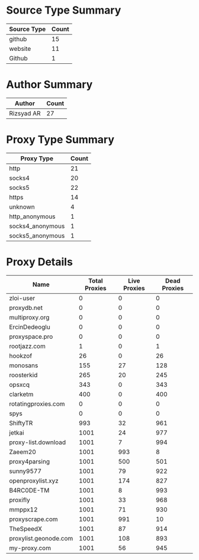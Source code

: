 # Source Type Summary

| Source Type | Count |
|-------------|-------|
| github | 15 |
| website | 11 |
| Github | 1 |


# Author Summary

| Author | Count |
|--------|-------|
| Rizsyad AR | 27 |


# Proxy Type Summary

| Proxy Type | Count |
|------------|-------|
| http | 21 |
| socks4 | 20 |
| socks5 | 22 |
| https | 14 |
| unknown | 4 |
| http_anonymous | 1 |
| socks4_anonymous | 1 |
| socks5_anonymous | 1 |


# Proxy Details

| Name | Total Proxies | Live Proxies | Dead Proxies |
|------|---------------|--------------|---------------|
| zloi-user | 0 | 0 | 0 |
| proxydb.net | 0 | 0 | 0 |
| multiproxy.org | 0 | 0 | 0 |
| ErcinDedeoglu | 0 | 0 | 0 |
| proxyspace.pro | 0 | 0 | 0 |
| rootjazz.com | 1 | 0 | 1 |
| hookzof | 26 | 0 | 26 |
| monosans | 155 | 27 | 128 |
| roosterkid | 265 | 20 | 245 |
| opsxcq | 343 | 0 | 343 |
| clarketm | 400 | 0 | 400 |
| rotatingproxies.com | 0 | 0 | 0 |
| spys | 0 | 0 | 0 |
| ShiftyTR | 993 | 32 | 961 |
| jetkai | 1001 | 24 | 977 |
| proxy-list.download | 1001 | 7 | 994 |
| Zaeem20 | 1001 | 993 | 8 |
| proxy4parsing | 1001 | 500 | 501 |
| sunny9577 | 1001 | 79 | 922 |
| openproxylist.xyz | 1001 | 174 | 827 |
| B4RC0DE-TM | 1001 | 8 | 993 |
| proxifly | 1001 | 33 | 968 |
| mmppx12 | 1001 | 71 | 930 |
| proxyscrape.com | 1001 | 991 | 10 |
| TheSpeedX | 1001 | 87 | 914 |
| proxylist.geonode.com | 1001 | 108 | 893 |
| my-proxy.com | 1001 | 56 | 945 |
